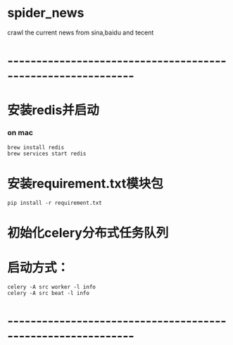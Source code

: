 # spider_news
crawl the current news from sina,baidu and tecent
# ------------------------------------------------------------
# 安装redis并启动
### on mac
    brew install redis
    brew services start redis

# 安装requirement.txt模块包
    pip install -r requirement.txt

# 初始化celery分布式任务队列

# 启动方式：
    celery -A src worker -l info
    celery -A src beat -l info
# ------------------------------------------------------------